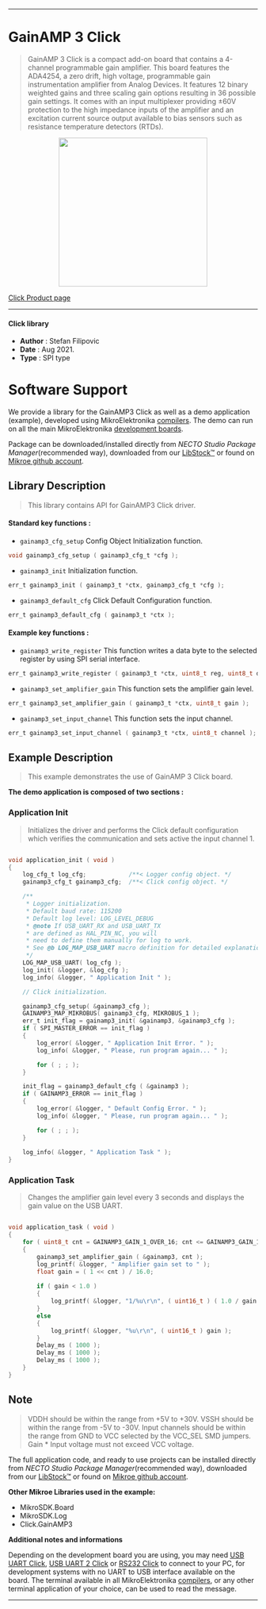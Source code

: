 
---
# GainAMP 3 Click

> GainAMP 3 Click is a compact add-on board that contains a 4-channel programmable gain amplifier. This board features the ADA4254, a zero drift, high voltage, programmable gain instrumentation amplifier from Analog Devices. It features 12 binary weighted gains and three scaling gain options resulting in 36 possible gain settings. It comes with an input multiplexer providing ±60V protection to the high impedance inputs of the amplifier and an excitation current source output available to bias sensors such as resistance temperature detectors (RTDs).

<p align="center">
  <img src="https://download.mikroe.com/images/click_for_ide/gainamp3_click.png" height=300px>
</p>

[Click Product page](https://www.mikroe.com/gainamp-3-click)

---


#### Click library

- **Author**        : Stefan Filipovic
- **Date**          : Aug 2021.
- **Type**          : SPI type


# Software Support

We provide a library for the GainAMP3 Click
as well as a demo application (example), developed using MikroElektronika
[compilers](https://www.mikroe.com/necto-studio).
The demo can run on all the main MikroElektronika [development boards](https://www.mikroe.com/development-boards).

Package can be downloaded/installed directly from *NECTO Studio Package Manager*(recommended way), downloaded from our [LibStock&trade;](https://libstock.mikroe.com) or found on [Mikroe github account](https://github.com/MikroElektronika/mikrosdk_click_v2/tree/master/clicks).

## Library Description

> This library contains API for GainAMP3 Click driver.

#### Standard key functions :

- `gainamp3_cfg_setup` Config Object Initialization function.
```c
void gainamp3_cfg_setup ( gainamp3_cfg_t *cfg );
```

- `gainamp3_init` Initialization function.
```c
err_t gainamp3_init ( gainamp3_t *ctx, gainamp3_cfg_t *cfg );
```

- `gainamp3_default_cfg` Click Default Configuration function.
```c
err_t gainamp3_default_cfg ( gainamp3_t *ctx );
```

#### Example key functions :

- `gainamp3_write_register` This function writes a data byte to the selected register by using SPI serial interface.
```c
err_t gainamp3_write_register ( gainamp3_t *ctx, uint8_t reg, uint8_t data_in );
```

- `gainamp3_set_amplifier_gain` This function sets the amplifier gain level.
```c
err_t gainamp3_set_amplifier_gain ( gainamp3_t *ctx, uint8_t gain );
```

- `gainamp3_set_input_channel` This function sets the input channel.
```c
err_t gainamp3_set_input_channel ( gainamp3_t *ctx, uint8_t channel );
```

## Example Description

> This example demonstrates the use of GainAMP 3 Click board.

**The demo application is composed of two sections :**

### Application Init

> Initializes the driver and performs the Click default configuration which verifies the communication and sets active the input channel 1.

```c

void application_init ( void )
{
    log_cfg_t log_cfg;            /**< Logger config object. */
    gainamp3_cfg_t gainamp3_cfg;  /**< Click config object. */

    /** 
     * Logger initialization.
     * Default baud rate: 115200
     * Default log level: LOG_LEVEL_DEBUG
     * @note If USB_UART_RX and USB_UART_TX 
     * are defined as HAL_PIN_NC, you will 
     * need to define them manually for log to work. 
     * See @b LOG_MAP_USB_UART macro definition for detailed explanation.
     */
    LOG_MAP_USB_UART( log_cfg );
    log_init( &logger, &log_cfg );
    log_info( &logger, " Application Init " );

    // Click initialization.

    gainamp3_cfg_setup( &gainamp3_cfg );
    GAINAMP3_MAP_MIKROBUS( gainamp3_cfg, MIKROBUS_1 );
    err_t init_flag = gainamp3_init( &gainamp3, &gainamp3_cfg );
    if ( SPI_MASTER_ERROR == init_flag )
    {
        log_error( &logger, " Application Init Error. " );
        log_info( &logger, " Please, run program again... " );

        for ( ; ; );
    }

    init_flag = gainamp3_default_cfg ( &gainamp3 );
    if ( GAINAMP3_ERROR == init_flag )
    {
        log_error( &logger, " Default Config Error. " );
        log_info( &logger, " Please, run program again... " );

        for ( ; ; );
    }
    
    log_info( &logger, " Application Task " );
}

```

### Application Task

> Changes the amplifier gain level every 3 seconds and displays the gain value on the USB UART.

```c

void application_task ( void )
{
    for ( uint8_t cnt = GAINAMP3_GAIN_1_OVER_16; cnt <= GAINAMP3_GAIN_128; cnt++ )
    {
        gainamp3_set_amplifier_gain ( &gainamp3, cnt );
        log_printf( &logger, " Amplifier gain set to " );
        float gain = ( 1 << cnt ) / 16.0;
        
        if ( gain < 1.0 )
        {
            log_printf( &logger, "1/%u\r\n", ( uint16_t ) ( 1.0 / gain ) );
        }
        else
        {
            log_printf( &logger, "%u\r\n", ( uint16_t ) gain );
        }
        Delay_ms ( 1000 );
        Delay_ms ( 1000 );
        Delay_ms ( 1000 );
    }
}

```

## Note

> VDDH should be within the range from +5V to +30V.
VSSH should be within the range from -5V to -30V.
Input channels should be within the range from GND to VCC selected by the VCC_SEL SMD jumpers.
Gain * Input voltage must not exceed VCC voltage.

The full application code, and ready to use projects can be installed directly from *NECTO Studio Package Manager*(recommended way), downloaded from our [LibStock&trade;](https://libstock.mikroe.com) or found on [Mikroe github account](https://github.com/MikroElektronika/mikrosdk_click_v2/tree/master/clicks).

**Other Mikroe Libraries used in the example:**

- MikroSDK.Board
- MikroSDK.Log
- Click.GainAMP3

**Additional notes and informations**

Depending on the development board you are using, you may need
[USB UART Click](http://shop.mikroe.com/usb-uart-click),
[USB UART 2 Click](http://shop.mikroe.com/usb-uart-2-click) or
[RS232 Click](http://shop.mikroe.com/rs232-click) to connect to your PC, for
development systems with no UART to USB interface available on the board. The
terminal available in all MikroElektronika
[compilers](http://shop.mikroe.com/compilers), or any other terminal application
of your choice, can be used to read the message.

---
